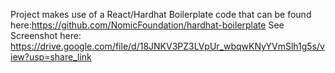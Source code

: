 
Project makes use of a React/Hardhat Boilerplate code that can be found here:https://github.com/NomicFoundation/hardhat-boilerplate
See Screenshot here: https://drive.google.com/file/d/18JNKV3PZ3LVpUr_wbqwKNyYVmSlh1g5s/view?usp=share_link
